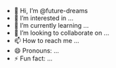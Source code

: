 - 👋 Hi, I’m @future-dreams
- 👀 I’m interested in ...
- 🌱 I’m currently learning ...
- 💞️ I’m looking to collaborate on ...
- 📫 How to reach me ...
- 😄 Pronouns: ...
- ⚡ Fun fact: ...

<!---
future-dreams/future-dreams is a ✨ special ✨ repository because its `README.md` (this file) appears on your GitHub profile.
You can click the Preview link to take a look at your changes.
--->

